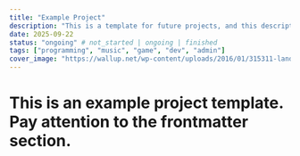 ```yaml
---
title: "Example Project"
description: "This is a template for future projects, and this description is veryyy looooooooooooooooooooooooooooooooooog loooooooooooooooog loooooooooooooooooooooooooooooooooooooooooooog"
date: 2025-09-22
status: "ongoing" # not_started | ongoing | finished
tags: ["programming", "music", "game", "dev", "admin"]
cover_image: "https://wallup.net/wp-content/uploads/2016/01/315311-landscape.jpg"
---
```


# This is an example project template. Pay attention to the frontmatter section.